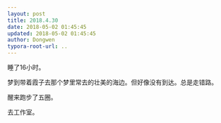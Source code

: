 ```yaml
---
layout: post
title: 2018.4.30
date: 2018-05-02 01:45:45
updated: 2018-05-02 01:45:45
author: Dongwen
typora-root-url: ..
---
```




睡了16小时。

梦到带着霞子去那个梦里常去的壮美的海边。但好像没有到达。总是走错路。

醒来跑步了五圈。

去工作室。